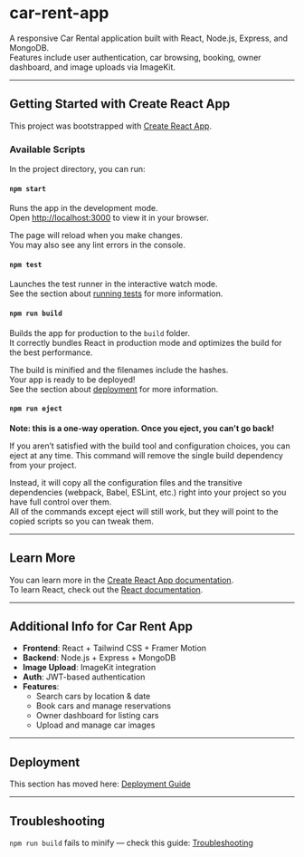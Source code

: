 # car-rent-app

A responsive Car Rental application built with React, Node.js, Express, and MongoDB.  
Features include user authentication, car browsing, booking, owner dashboard, and image uploads via ImageKit.

---

## Getting Started with Create React App

This project was bootstrapped with [Create React App](https://github.com/facebook/create-react-app).

### Available Scripts

In the project directory, you can run:

#### `npm start`
Runs the app in the development mode.  
Open [http://localhost:3000](http://localhost:3000) to view it in your browser.

The page will reload when you make changes.  
You may also see any lint errors in the console.

#### `npm test`
Launches the test runner in the interactive watch mode.  
See the section about [running tests](https://facebook.github.io/create-react-app/docs/running-tests) for more information.

#### `npm run build`
Builds the app for production to the `build` folder.  
It correctly bundles React in production mode and optimizes the build for the best performance.

The build is minified and the filenames include the hashes.  
Your app is ready to be deployed!  
See the section about [deployment](https://facebook.github.io/create-react-app/docs/deployment) for more information.

#### `npm run eject`
**Note: this is a one-way operation. Once you eject, you can't go back!**  

If you aren’t satisfied with the build tool and configuration choices, you can eject at any time. This command will remove the single build dependency from your project.  

Instead, it will copy all the configuration files and the transitive dependencies (webpack, Babel, ESLint, etc.) right into your project so you have full control over them.  
All of the commands except eject will still work, but they will point to the copied scripts so you can tweak them.

---

## Learn More

You can learn more in the [Create React App documentation](https://facebook.github.io/create-react-app/docs/getting-started).  
To learn React, check out the [React documentation](https://reactjs.org/).

---

## Additional Info for Car Rent App

- **Frontend**: React + Tailwind CSS + Framer Motion  
- **Backend**: Node.js + Express + MongoDB  
- **Image Upload**: ImageKit integration  
- **Auth**: JWT-based authentication  
- **Features**:
  - Search cars by location & date
  - Book cars and manage reservations
  - Owner dashboard for listing cars
  - Upload and manage car images

---

## Deployment

This section has moved here: [Deployment Guide](https://facebook.github.io/create-react-app/docs/deployment)

---

## Troubleshooting

`npm run build` fails to minify — check this guide: [Troubleshooting](https://facebook.github.io/create-react-app/docs/troubleshooting#npm-run-build-fails-to-minify)

